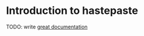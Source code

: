 # Introduction to hastepaste

TODO: write [great documentation](http://jacobian.org/writing/what-to-write/)
